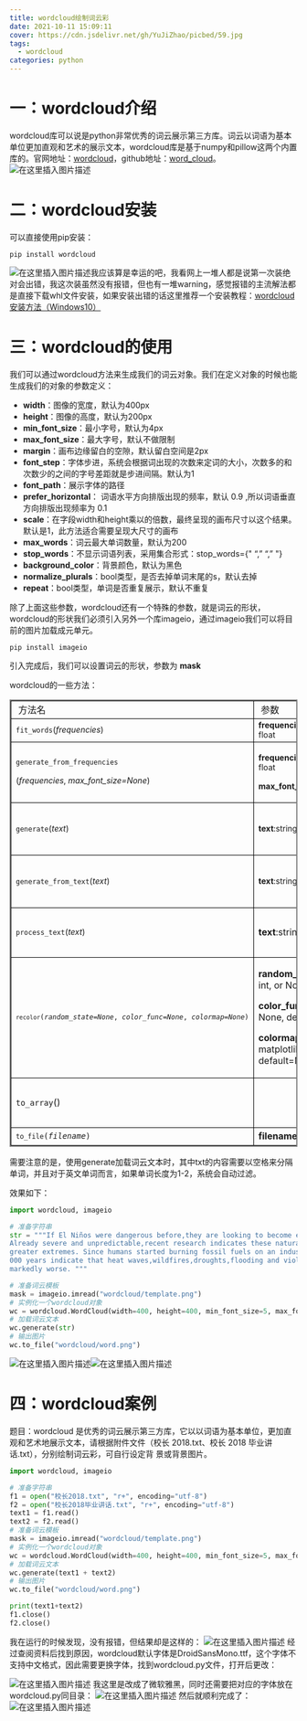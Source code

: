```yaml
---
title: wordcloud绘制词云彩
date: 2021-10-11 15:09:11
cover: https://cdn.jsdelivr.net/gh/YuJiZhao/picbed/59.jpg
tags:
  - wordcloud
categories: python
---
```



# 一：wordcloud介绍
wordcloud库可以说是python非常优秀的词云展示第三方库。词云以词语为基本单位更加直观和艺术的展示文本，wordcloud库是基于numpy和pillow这两个内置库的。官网地址：[wordcloud](https://pypi.org/project/wordcloud/)，github地址：[word_cloud](https://github.com/amueller/word_cloud)。
![在这里插入图片描述](https://img-blog.csdnimg.cn/15dbb600fa0d46b69f92d61db2e9ecb5.png?x-oss-process=image/watermark,type_ZHJvaWRzYW5zZmFsbGJhY2s,shadow_50,text_Q1NETiBAZXllcysr,size_20,color_FFFFFF,t_70,g_se,x_16)

# 二：wordcloud安装
可以直接使用pip安装：

```shell
pip install wordcloud
```

![在这里插入图片描述](https://img-blog.csdnimg.cn/0ac12dc26b9f499dbc1b2369088499e9.png?x-oss-process=image/watermark,type_ZHJvaWRzYW5zZmFsbGJhY2s,shadow_50,text_Q1NETiBAZXllcysr,size_20,color_FFFFFF,t_70,g_se,x_16)我应该算是幸运的吧，我看网上一堆人都是说第一次装绝对会出错，我这次装虽然没有报错，但也有一堆warning，感觉报错的主流解法都是直接下载whl文件安装，如果安装出错的话这里推荐一个安装教程：[wordcloud安装方法（Windows10）](https://blog.csdn.net/weixin_45231460/article/details/104273699)

# 三：wordcloud的使用
我们可以通过wordcloud方法来生成我们的词云对象。我们在定义对象的时候也能生成我们的对象的参数定义：
+ **width**：图像的宽度，默认为400px
+ **height**：图像的高度，默认为200px
+ **min_font_size**：最小字号，默认为4px
+ **max_font_size**：最大字号，默认不做限制
+ **margin**：画布边缘留白的空隙，默认留白空间是2px
+ **font_step**：字体步进，系统会根据词出现的次数来定词的大小，次数多的和次数少的之间的字号差距就是步进间隔。默认为1
+ **font_path**：展示字体的路径
+ **prefer_horizontal**： 词语水平方向排版出现的频率，默认 0.9 ,所以词语垂直方向排版出现频率为 0.1 
+ **scale**：在字段width和height乘以的倍数，最终呈现的画布尺寸以这个结果。默认是1，此方法适合需要呈现大尺寸的画布
+ **max_words**：词云最大单词数量，默认为200
+ **stop_words**：不显示词语列表，采用集合形式：stop_words={" “,” “,” "}
+ **background_color**：背景颜色，默认为黑色
+ **normalize_plurals**：bool类型，是否去掉单词末尾的s，默认去掉
+ **repeat**：bool类型，单词是否重复展示，默认不重复

除了上面这些参数，wordcloud还有一个特殊的参数，就是词云的形状，wordcloud的形状我们必须引入另外一个库imageio，通过imageio我们可以将目前的图片加载成元单元。

```shell
pip install imageio
```
引入完成后，我们可以设置词云的形状，参数为 **mask**

wordcloud的一些方法：
<table style="border-width:2px;border-style:solid;" border="2" align="center"><tbody><tr><td style="border-color:#000000;border-style:solid;border-width:1px;">&nbsp;方法名　　</td><td style="border-color:#000000;border-style:solid;border-width:1px;">&nbsp;参数</td><td style="border-color:#000000;border-style:solid;border-width:1px;">&nbsp;返回值</td><td style="border-color:#000000;border-style:solid;border-width:1px;">&nbsp;备注</td></tr><tr><td style="border-color:#000000;border-style:solid;border-width:1px;"><span style="font-size:14px;"><code class="descname">fit_words</code><span class="sig-paren">(<em>frequencies</em><span class="sig-paren">)</span></span></span></td><td style="border-color:#000000;border-style:solid;border-width:1px;"><span style="font-size:14px;"><strong>frequencies</strong><span class="classifier-delimiter">:<span class="classifier">dict from string to float</span></span></span></td><td style="border-color:#000000;border-style:solid;border-width:1px;"><span style="font-size:14px;">self　</span></td><td style="border-color:#000000;border-style:solid;border-width:1px;" rowspan="2"><span style="font-size:14px;">根据单词及其频率生成词云</span></td></tr><tr><td style="border-color:#000000;border-style:solid;border-width:1px;"> <p><span style="font-size:14px;"><code class="descname">generate_from_frequencies</code></span></p> <p><span style="font-size:14px;"><span class="sig-paren">(<em>frequencies</em>,&nbsp;<em>max_font_size=None</em><span class="sig-paren">)</span></span></span></p> </td><td style="border-color:#000000;border-style:solid;border-width:1px;"> <p><span style="font-size:14px;"><strong>frequencies</strong><span class="classifier-delimiter">:<span class="classifier">dict from string to float</span></span></span></p> <p><span class="classifier-delimiter" style="font-size:14px;"><span class="classifier"><strong>max_font_size</strong><span class="classifier-delimiter">:<span class="classifier">int</span></span></span></span></p> </td><td style="border-color:#000000;border-style:solid;border-width:1px;"><span style="font-size:14px;">self</span></td></tr><tr><td style="border-color:#000000;border-style:solid;border-width:1px;"><span style="font-size:14px;"><code class="descname">generate</code><span class="sig-paren">(<em>text</em><span class="sig-paren">)</span></span></span></td><td style="border-color:#000000;border-style:solid;border-width:1px;"><span style="font-size:14px;"><strong>text</strong><span class="classifier-delimiter">:<span class="classifier">string</span></span></span></td><td style="border-color:#000000;border-style:solid;border-width:1px;"><span style="font-size:14px;">self</span></td><td style="border-color:#000000;border-style:solid;border-width:1px;" rowspan="2"><span style="font-size:14px;">根据文本生成词云，是方法generate_from_text的别称。输入的文本应该是一个自然文本。若输入的是已排列好的单词，那么单词会出现两次，可以设置参数collocations=False去除此单词重复。调用process_text和genereate_from_frequences</span></td></tr><tr><td style="border-color:#000000;border-style:solid;border-width:1px;"><span style="font-size:14px;"><code class="descname">generate_from_text</code><span class="sig-paren">(<em>text</em><span class="sig-paren">)</span></span></span></td><td style="border-color:#000000;border-style:solid;border-width:1px;"><span style="font-size:14px;"><strong>text</strong><span class="classifier-delimiter">:<span class="classifier">string</span></span></span></td><td style="border-color:#000000;border-style:solid;border-width:1px;"><span style="font-size:14px;">self</span></td></tr><tr><td style="border-color:#000000;border-style:solid;border-width:1px;"><span style="font-size:14px;"><code class="descname">process_text</code><span class="sig-paren">(<em>text</em><span class="sig-paren">)</span></span></span></td><td style="border-color:#000000;border-style:solid;border-width:1px;"><strong>text</strong><span class="classifier-delimiter">:<span class="classifier">string</span></span></td><td style="border-color:#000000;border-style:solid;border-width:1px;">words<span class="classifier-delimiter">:<span class="classifier">dict (string, int)</span></span></td><td style="border-color:#000000;border-style:solid;border-width:1px;"><span style="font-size:14px;">将一长段文本切片成单词，并去除stopwords。返回单词（words）和其出现次数的字典格式</span></td></tr><tr><td style="border-color:#000000;border-style:solid;border-width:1px;"><span style="font-size:14px;"><code class="descname"><code class="descname">recolor</code><span class="sig-paren">(<em>random_state=None</em>,&nbsp;<em>color_func=None</em>,&nbsp;<em>colormap=None</em><span class="sig-paren">)</span></span></code></span></td><td style="border-color:#000000;border-style:solid;border-width:1px;"> <p><strong><strong>random_state</strong><span class="classifier-delimiter">:</span></strong><span class="classifier-delimiter"><span class="classifier">RandomState, int, or None, default=None</span></span></p> <p><strong><span class="classifier-delimiter"><span class="classifier"><strong>color_func</strong><span class="classifier-delimiter">:</span></span></span></strong><span class="classifier-delimiter"><span class="classifier"><span class="classifier-delimiter"><span class="classifier">function or None, default=None</span></span></span></span></p> <p><strong><span class="classifier-delimiter"><span class="classifier"><span class="classifier-delimiter"><span class="classifier"><strong>colormap</strong><span class="classifier-delimiter">:</span></span></span></span></span></strong><span class="classifier-delimiter"><span class="classifier"><span class="classifier-delimiter"><span class="classifier"><span class="classifier-delimiter"><span class="classifier">string or matplotlib colormap, default=None</span></span></span></span></span></span></p> </td><td style="border-color:#000000;border-style:solid;border-width:1px;">self</td><td style="border-color:#000000;border-style:solid;border-width:1px;">&nbsp;</td></tr><tr><td style="border-color:#000000;border-style:solid;border-width:1px;"><code class="descname">to_array</code><span class="sig-paren">(<span class="sig-paren">)</span></span></td><td style="border-color:#000000;border-style:solid;border-width:1px;">&nbsp;</td><td style="border-color:#000000;border-style:solid;border-width:1px;">image<span class="classifier-delimiter">:<span class="classifier">nd-array size (width, height, 3)</span></span></td><td style="border-color:#000000;border-style:solid;border-width:1px;">转换成numpy array</td></tr><tr><td style="border-color:#000000;border-style:solid;border-width:1px;"><code class="descname"><code class="descname">to_file</code><span class="sig-paren">(<em>filename</em><span class="sig-paren">)</span></span></code></td><td style="border-color:#000000;border-style:solid;border-width:1px;"><strong>filename</strong><span class="classifier-delimiter">:<span class="classifier">string</span></span></td><td style="border-color:#000000;border-style:solid;border-width:1px;">self</td><td style="border-color:#000000;border-style:solid;border-width:1px;">保存图片文件</td></tr></tbody></table>

需要注意的是，使用generate加载词云文本时，其中txt的内容需要以空格来分隔单词，并且对于英文单词而言，如果单词长度为1-2，系统会自动过滤。

效果如下：

```python
import wordcloud, imageio

# 准备字符串
str = """If El Niños were dangerous before,they are looking to become especially destructive in the near future. 
Already severe and unpredictable,recent research indicates these natural weather events are now swinging to even 
greater extremes. Since humans started burning fossil fuels on an industrial scale,coral records from the past 7,
000 years indicate that heat waves,wildfires,droughts,flooding and violent storms associated with El Niño have grown 
markedly worse. """

# 准备词云模板
mask = imageio.imread("wordcloud/template.png")
# 实例化一个wordcloud对象
wc = wordcloud.WordCloud(width=400, height=400, min_font_size=5, max_font_size=50, font_step=2, max_words=500, mask=mask)
# 加载词云文本
wc.generate(str)
# 输出图片
wc.to_file("wordcloud/word.png")
```
![在这里插入图片描述](https://img-blog.csdnimg.cn/651bad50a9dd49f18a30412a748bf472.png?x-oss-process=image/watermark,type_ZHJvaWRzYW5zZmFsbGJhY2s,shadow_50,text_Q1NETiBAZXllcysr,size_20,color_FFFFFF,t_70,g_se,x_16)![在这里插入图片描述](https://img-blog.csdnimg.cn/63a64f4e4b0b4bc18f1f07fd417649ba.png?x-oss-process=image/watermark,type_ZHJvaWRzYW5zZmFsbGJhY2s,shadow_50,text_Q1NETiBAZXllcysr,size_20,color_FFFFFF,t_70,g_se,x_16)
# 四：wordcloud案例
题目：wordcloud 是优秀的词云展示第三方库，它以以词语为基本单位，更加直观和艺术地展示文本，请根据附件文件（校长 2018.txt、校长 2018 毕业讲话.txt），分别绘制词云彩，可自行设定背
景或背景图片。

```python
import wordcloud, imageio

# 准备字符串
f1 = open("校长2018.txt", "r+", encoding="utf-8")
f2 = open("校长2018毕业讲话.txt", "r+", encoding="utf-8")
text1 = f1.read()
text2 = f2.read()
# 准备词云模板
mask = imageio.imread("wordcloud/template.png")
# 实例化一个wordcloud对象
wc = wordcloud.WordCloud(width=400, height=400, min_font_size=5, max_font_size=50, font_step=2, max_words=500, mask=mask)
# 加载词云文本
wc.generate(text1 + text2)
# 输出图片
wc.to_file("wordcloud/word.png")

print(text1+text2)
f1.close()
f2.close()
```
我在运行的时候发现，没有报错，但结果却是这样的：
![在这里插入图片描述](https://img-blog.csdnimg.cn/9c3479c4c6b44dd3ab60b976fed72a4e.png?x-oss-process=image/watermark,type_ZHJvaWRzYW5zZmFsbGJhY2s,shadow_50,text_Q1NETiBAZXllcysr,size_20,color_FFFFFF,t_70,g_se,x_16)
经过查阅资料后找到原因，wordcloud默认字体是DroidSansMono.ttf，这个字体不支持中文格式，因此需要更换字体，找到wordcloud.py文件，打开后更改：

![在这里插入图片描述](https://img-blog.csdnimg.cn/c81ca19866534286bde2c55dcb805b86.png?x-oss-process=image/watermark,type_ZHJvaWRzYW5zZmFsbGJhY2s,shadow_50,text_Q1NETiBAZXllcysr,size_20,color_FFFFFF,t_70,g_se,x_16)
我这里是改成了微软雅黑，同时还需要把对应的字体放在wordcloud.py同目录：
![在这里插入图片描述](https://img-blog.csdnimg.cn/21499c3ec91941d2be31ea23eca63057.png?x-oss-process=image/watermark,type_ZHJvaWRzYW5zZmFsbGJhY2s,shadow_50,text_Q1NETiBAZXllcysr,size_20,color_FFFFFF,t_70,g_se,x_16)
然后就顺利完成了：
![在这里插入图片描述](https://img-blog.csdnimg.cn/29a21db25f8046859325d39cc370a8b8.png?x-oss-process=image/watermark,type_ZHJvaWRzYW5zZmFsbGJhY2s,shadow_50,text_Q1NETiBAZXllcysr,size_20,color_FFFFFF,t_70,g_se,x_16)

